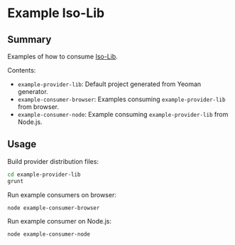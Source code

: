 
# Example Iso-Lib

## Summary

Examples of how to consume [Iso-Lib][].

Contents:

- `example-provider-lib`: Default project generated from Yeoman generator.
- `example-consumer-browser`: Examples consuming `example-provider-lib` from browser.
- `example-consumer-node`: Example consuming `example-provider-lib` from Node.js.

## Usage

Build provider distribution files:

```bash
cd example-provider-lib
grunt
```

Run example consumers on browser:

```bash
node example-consumer-browser
```

Run example consumer on Node.js:

```bash
node example-consumer-node
```

[Iso-Lib]: https://github.com/coreyferguson/generator-iso-lib
